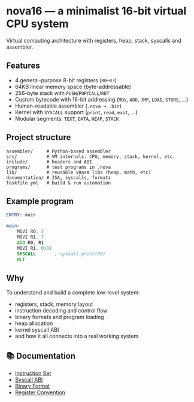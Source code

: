 # nova16 — a minimalist 16-bit virtual CPU system

Virtual computing architecture with registers, heap, stack, syscalls and assembler.

## Features

- 4 general-purpose 8-bit registers (`R0`–`R3`)
- 64KB linear memory space (byte-addressable)
- 256-byte stack with `PUSH`/`POP`/`CALL`/`RET`
- Custom bytecode with 16-bit addressing (`MOV`, `ADD`, `JMP`, `LOAD`, `STORE`, ...)
- Human-readable assembler (`.nova → .bin`)
- Kernel with `SYSCALL` support (`print`, `read`, `exit`, …)
- Modular segments: `TEXT`, `DATA`, `HEAP`, `STACK`

## Project structure

```
assembler/     # Python-based assembler
src/           # VM internals: CPU, memory, stack, kernel, etc.
include/       # headers and ABI
programs/      # test programs in .nova
lib/           # reusable v8asm libs (heap, math, etc)
documentation/ # ISA, syscalls, formats
Taskfile.yml   # build & run automation
```

## Example program

```asm
ENTRY: main

main: 
    MOVI R0, 5
    MOVI R1, 7
    ADD R0, R1
    MOVI R1, 0x01
    SYSCALL       ; syscall print(R0)
    HLT
```

## Why

To understand and build a complete low-level system:
- registers, stack, memory layout
- instruction decoding and control flow
- binary formats and program loading
- heap allocation
- kernel syscall ABI
- and how it all connects into a real working system

## 📚 Documentation

- [Instruction Set](documentation/opcode_table.md)
- [Syscall ABI](documentation/syscall_abi.md)
- [Binary Format](documentation/binary_format.md)
- [Register Convention](documentation/registers.md)
